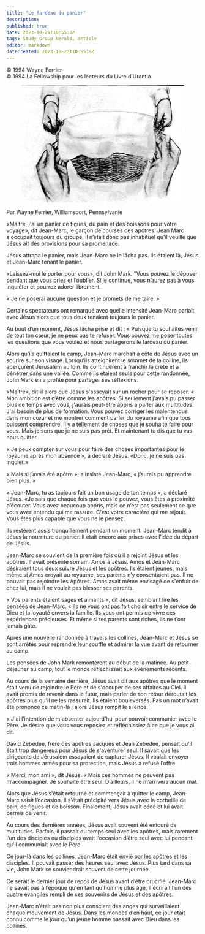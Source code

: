 ```yaml
---
title: "Le fardeau du panier"
description: 
published: true
date: 2023-10-29T10:55:6Z
tags: Study Group Herald, article
editor: markdown
dateCreated: 2023-10-23T10:55:6Z
---
```


<p class="v-card v-sheet theme--light grey lighten-3 px-2">© 1994 Wayne Ferrier<br>© 1994 La Fellowship pour les lecteurs du Livre d’Urantia</p>


<figure id="Figure_1" class="image urantiapedia">
<img src="/image/article/Study_Group_Herald/basket.jpg">
</figure>

Par Wayne Ferrier, Williamsport, Pennsylvanie

«Maître, j'ai un panier de figues, du pain et des boissons pour votre voyage», dit Jean-Marc, le garçon de courses des apôtres. Jean Marc s'occupait toujours du groupe, il n’était donc pas inhabituel qu'il veuille que Jésus ait des provisions pour sa promenade.

Jésus attrapa le panier, mais Jean-Marc ne le lâcha pas. Ils étaient là, Jésus et Jean-Marc tenant le panier.

«Laissez-moi le porter pour vous», dit John Mark. "Vous pouvez le déposer pendant que vous priez et l’oublier. Si je continue, vous n’aurez pas à vous inquiéter et pourrez adorer librement.

« Je ne poserai aucune question et je promets de me taire. »

Certains spectateurs ont remarqué avec quelle intensité Jean-Marc parlait avec Jésus alors que tous deux tenaient toujours le panier.

Au bout d’un moment, Jésus lâcha prise et dit : « Puisque tu souhaites venir de tout ton cœur, je ne peux pas te refuser. Vous pouvez me poser toutes les questions que vous voulez et nous partagerons le fardeau du panier.

Alors qu'ils quittaient le camp, Jean-Marc marchait à côté de Jésus avec un sourire sur son visage. Lorsqu’ils atteignirent le sommet de la colline, ils aperçurent Jérusalem au loin. Ils continuèrent à franchir la crête et à pénétrer dans une vallée. Comme ils étaient seuls pour cette randonnée, John Mark en a profité pour partager ses réflexions.

«Maître», dit-il alors que Jésus s'asseyait sur un rocher pour se reposer. « Mon ambition est d’être comme les apôtres. Si seulement j'avais pu passer plus de temps avec vous, j'aurais peut-être appris à parler aux multitudes. J'ai besoin de plus de formation. Vous pouvez corriger les malentendus dans mon cœur et me montrer comment parler du royaume afin que tous puissent comprendre. Il y a tellement de choses que je souhaite faire pour vous. Mais je sens que je ne suis pas prêt. Et maintenant tu dis que tu vas nous quitter.

« Je peux compter sur vous pour faire des choses importantes pour le royaume après mon absence », a déclaré Jésus. «Donc, je ne suis pas inquiet.»

« Mais si j’avais été apôtre », a insisté Jean-Marc, « j’aurais pu apprendre bien plus. »

« Jean-Marc, tu as toujours fait un bon usage de ton temps », a déclaré Jésus. «Je sais que chaque fois que vous le pouvez, vous êtes à proximité d’écouter. Vous avez beaucoup appris, mais ce n’est pas seulement ce que vous avez entendu qui me rassure. C'est votre caractère qui me réjouit. Vous êtes plus capable que vous ne le pensez.

Ils restèrent assis tranquillement pendant un moment. Jean-Marc tendit à Jésus la nourriture du panier. Il était encore aux prises avec l’idée du départ de Jésus.

Jean-Marc se souvient de la première fois où il a rejoint Jésus et les apôtres. Il avait présenté son ami Amos à Jésus. Amos et Jean-Marc désiraient tous deux suivre Jésus et les apôtres. Ils étaient jeunes, mais même si Amos croyait au royaume, ses parents n’y consentaient pas. Il ne pouvait pas rejoindre les Apôtres. Amos avait même envisagé de s'enfuir de chez lui, mais il ne voulait pas blesser ses parents.

« Vos parents étaient sages et aimants », dit Jésus, semblant lire les pensées de Jean-Marc. « Ils ne vous ont pas fait choisir entre le service de Dieu et la loyauté envers la famille. Ils vous ont permis de vivre ces expériences précieuses. Et même si tes parents sont riches, ils ne t’ont jamais gâté.

Après une nouvelle randonnée à travers les collines, Jean-Marc et Jésus se sont arrêtés pour reprendre leur souffle et admirer la vue avant de retourner au camp.

Les pensées de John Mark remontèrent au début de la matinée. Au petit-déjeuner au camp, tout le monde réfléchissait aux événements récents.

Au cours de la semaine dernière, Jésus avait dit aux apôtres que le moment était venu de rejoindre le Père et de s'occuper de ses affaires au Ciel. Il avait promis de revenir dans le futur, mais parler de son retour déroutait les apôtres plus qu'il ne les rassurait. Ils étaient bouleversés. Pas un mot n’avait été prononcé ce matin-là ; alors Jésus rompit le silence.

« J'ai l’intention de m'absenter aujourd’hui pour pouvoir communier avec le Père. Je désire que vous vous reposiez et réfléchissiez à ce que je vous ai dit.

David Zebedee, frère des apôtres Jacques et Jean Zebedee, pensait qu'il était trop dangereux pour Jésus de s'aventurer seul. Il savait que les dirigeants de Jérusalem essayaient de capturer Jésus. Il voulait envoyer trois hommes armés pour sa protection, mais Jésus a refusé l’offre.

« Merci, mon ami », dit Jésus. « Mais ces hommes ne peuvent pas m’accompagner. Je souhaite être seul. D’ailleurs, il ne m’arrivera aucun mal.

Alors que Jésus s'était retourné et commençait à quitter le camp, Jean-Marc saisit l’occasion. Il s'était précipité vers Jésus avec la corbeille de pain, de figues et de boisson. Finalement, Jésus avait cédé et lui avait permis de venir.

Au cours des dernières années, Jésus avait souvent été entouré de multitudes. Parfois, il passait du temps seul avec les apôtres, mais rarement l’un des disciples ou disciples avait l’occasion d’être seul avec lui pendant qu’il communiait avec le Père.

Ce jour-là dans les collines, Jean-Marc était envié par les apôtres et les disciples. Il pouvait passer des heures seul avec Jésus. Plus tard dans sa vie, John Mark se souviendrait souvent de cette journée.

Ce serait le dernier jour de repos de Jésus avant d’être crucifié. Jean-Marc ne savait pas à l’époque qu'en tant qu'homme plus âgé, il écrirait l’un des quatre évangiles rempli de ses souvenirs de Jésus et des apôtres.

Jean-Marc n’était pas non plus conscient des anges qui surveillaient chaque mouvement de Jésus. Dans les mondes d’en haut, ce jour était connu comme le jour qu’un jeune homme passait avec Dieu dans les collines.

